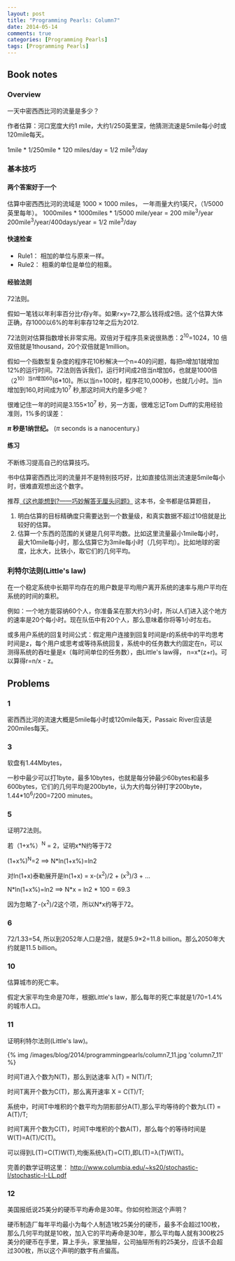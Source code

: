 ```yaml
---
layout: post
title: "Programming Pearls: Column7"
date: 2014-05-14
comments: true
categories: [Programming Pearls]
tags: [Programming Pearls]
---
```


<div id="outline-container-sec-1" class="outline-2">
<h2 id="sec-1">Book notes</h2>
<div class="outline-text-2" id="text-1">
</div><div id="outline-container-sec-1-1" class="outline-3">
<h3 id="sec-1-1">Overview</h3>
<div class="outline-text-3" id="text-1-1">
<p>
一天中密西西比河的流量是多少？
</p>

<p>
作者估算：河口宽度大约1 mile，大约1/250英里深，他猜测流速是5mile每小时或
120mile每天。
</p>

<p>
1mile * 1/250mile * 120 miles/day = 1/2 mile<sup>3</sup>/day
</p>

<!-- more -->
</div>
</div>

<div id="outline-container-sec-1-2" class="outline-3">
<h3 id="sec-1-2">基本技巧</h3>
<div class="outline-text-3" id="text-1-2">
</div><div id="outline-container-sec-1-2-1" class="outline-4">
<h4 id="sec-1-2-1">两个答案好于一个</h4>
<div class="outline-text-4" id="text-1-2-1">
<p>
估算中密西西比河的流域是 1000 × 1000 miles， 一年雨量大约1英尺，（1/5000英里每年）。
1000miles * 1000miles * 1/5000 mile/year = 200 mile<sup>3</sup>/year
200mile<sup>3</sup>/year/400days/year = 1/2 mile<sup>3</sup>/day
</p>
</div>
</div>

<div id="outline-container-sec-1-2-2" class="outline-4">
<h4 id="sec-1-2-2">快速检查</h4>
<div class="outline-text-4" id="text-1-2-2">
<ul class="org-ul">
<li>Rule1： 相加的单位与原来一样。
</li>
<li>Rule2： 相乘的单位是单位的相乘。
</li>
</ul>
</div>
</div>

<div id="outline-container-sec-1-2-3" class="outline-4">
<h4 id="sec-1-2-3">经验法则</h4>
<div class="outline-text-4" id="text-1-2-3">
<p>
72法则。
</p>

<p>
假如一笔钱以年利率百分比r存y年。如果r×y=72,那么钱将成2倍。这个估算大体正确，存1000以6%的年利率存12年之后为2012.
</p>

<p>
72法则对估算指数增长非常实用。双倍对于程序员来说很熟悉：2<sup>10</sup>=1024，10
倍双倍就是1thousand，20个双倍就是1million。
</p>

<p>
假如一个指数型复杂度的程序花10秒解决一个n=40的问题，每把n增加1就增加
12%的运行时间。72法则告诉我们，运行时间成2倍当n增加6，也就是1000倍（2<sup>10）当n增加60</sup>(6*10)。所以当n=100时，程序花10,000秒，也就几小时。当n
增加到160,时间成为10<sup>7</sup> 秒,那这时间大约是多少呢？
</p>

<p>
很难记住一年的时间是3.155×10<sup>7</sup> 秒，另一方面，很难忘记Tom Duff的实用经验准则，1%多的误差：
</p>

<strong> $\pi$ 秒是1纳世纪。</strong> ($\pi$ seconds is a nanocentury.)
</div>
</div>

<div id="outline-container-sec-1-2-4" class="outline-4">
<h4 id="sec-1-2-4">练习</h4>
<div class="outline-text-4" id="text-1-2-4">
<p>
不断练习提高自己的估算技巧。
</p>

<p>
书中估算密西西比河的流量并不是特别技巧好，比如直接估测出流速是5mile每小时，很难直观想出这个数字。
</p>

<p>
推荐<a href="http://book.douban.com/subject/4904724/">《这也能想到?——巧妙解答无厘头问题》</a> 这本书，全书都是估算题目，
</p>
<ol class="org-ol">
<li>明白估算的目标精确度只需要达到一个数量级，和真实数据不超过10倍就是比较好的估算。
</li>
<li>估算一个东西的范围的关键是几何平均数。比如这里流量最小1mile每小时，最大10mile每小时，那么估算它为3mile每小时（几何平均）。比如地球的密度，比水大，比铁小，取它们的几何平均。
</li>
</ol>
</div>
</div>
</div>

<div id="outline-container-sec-1-3" class="outline-3">
<h3 id="sec-1-3">利特尔法则(Little's law)</h3>
<div class="outline-text-3" id="text-1-3">
<p>
在一个稳定系统中长期平均存在的用户数是平均用户离开系统的速率与用户平均在系统的时间的乘积。
</p>

<p>
例如：一个地方能容纳60个人，你准备呆在那大约3小时，所以人们进入这个地方的速率是20个每小时。现在队伍中有20个人，那么意味着你将等1小时左右。
</p>

<p>
或多用户系统的回复时间公式：假定用户连接到回复时间是r的系统中的平均思考时间是z，每个用户或思考或等待系统回复，系统中的任务数大约固定在n，可以测得系统的吞吐量是x（每时间单位的任务数），由Little's law得，
n=x*(z+r)。可以算得r=n/x - z。
</p>
</div>
</div>
</div>
<div id="outline-container-sec-2" class="outline-2">
<h2 id="sec-2">Problems</h2>
<div class="outline-text-2" id="text-2">
</div><div id="outline-container-sec-2-1" class="outline-3">
<h3 id="sec-2-1">1</h3>
<div class="outline-text-3" id="text-2-1">
<p>
密西西比河的流速大概是5mile每小时或120mile每天，Passaic River应该是
200miles每天。
</p>
</div>
</div>

<div id="outline-container-sec-2-2" class="outline-3">
<h3 id="sec-2-2">3</h3>
<div class="outline-text-3" id="text-2-2">
<p>
软盘有1.44Mbytes，
</p>

<p>
一秒中最少可以打1byte，最多10bytes，也就是每分钟最少60bytes和最多600bytes，它们的几何平均是200byte，认为大约每分钟打字200byte，
1.44*10<sup>6</sup>/200=7200 minutes。
</p>
</div>
</div>

<div id="outline-container-sec-2-3" class="outline-3">
<h3 id="sec-2-3">5</h3>
<div class="outline-text-3" id="text-2-3">
<p>
证明72法则。
</p>

<p>
若（1+x%）<sup>N</sup> = 2，证明x*N约等于72
</p>

<p>
(1+x%)<sup>N</sup>=2 ==&gt; N*ln(1+x%)=ln2
</p>

<p>
对ln(1+x)泰勒展开是ln(1+x) = x-(x<sup>2</sup>)/2 + (x<sup>3</sup>)/3 + &#x2026;
</p>

<p>
N*ln(1+x%)=ln2 ==&gt; N*x = ln2 * 100 = 69.3
</p>

<p>
因为忽略了-(x<sup>2</sup>)/2这个项，所以N*x约等于72。
</p>
</div>
</div>
<div id="outline-container-sec-2-4" class="outline-3">
<h3 id="sec-2-4">6</h3>
<div class="outline-text-3" id="text-2-4">
<p>
72/1.33=54, 所以到2052年人口是2倍，就是5.9×2=11.8 billion。那么2050年大约就是11.5 billion。
</p>
</div>
</div>

<div id="outline-container-sec-2-5" class="outline-3">
<h3 id="sec-2-5">10</h3>
<div class="outline-text-3" id="text-2-5">
<p>
估算城市的死亡率。
</p>

<p>
假定大家平均生命是70年，根据Little's law，那么每年的死亡率就是1/70=1.4%的城市人口。
</p>
</div>
</div>

<div id="outline-container-sec-2-6" class="outline-3">
<h3 id="sec-2-6">11</h3>
<div class="outline-text-3" id="text-2-6">
<p>
证明利特尔法则(Little's law)。
</p>

{% img /images/blog/2014/programmingpearls/column7_11.jpg  'column7_11' %}

<p>
时间T进入个数为N(T)，那么到达速率 &lambda;(T) = N(T)/T;
</p>

<p>
时间T离开个数为C(T)，那么离开速率 X = C(T)/T;
</p>

<p>
系统中，时间T中堆积的个数平均为阴影部分A(T),那么平均等待的个数为L(T) =
A(T)/T;
</p>

<p>
时间T离开个数为C(T)，时间T中堆积的个数A(T)，那么每个的等待时间是
W(T)=A(T)/C(T)。
</p>

<p>
可以得到L(T)=C(T)W(T),均衡系统&lambda;(T)=C(T),即L(T)=&lambda;(T)W(T)。
</p>

<p>
完善的数学证明这里：
<a href="http://www.columbia.edu/~ks20/stochastic-I/stochastic-I-LL.pdf">http://www.columbia.edu/~ks20/stochastic-I/stochastic-I-LL.pdf</a>
</p>
</div>
</div>
<div id="outline-container-sec-2-7" class="outline-3">
<h3 id="sec-2-7">12</h3>
<div class="outline-text-3" id="text-2-7">
<p>
美国报纸说25美分的硬币平均寿命是30年。你如何检测这个声明？
</p>

<p>
硬币制造厂每年平均最小为每个人制造1枚25美分的硬币，最多不会超过100枚，那么几何平均就是10枚，加入它的平均寿命是30年，那么平均每人就有300枚25
美分的硬币在手里，算上手头，家里抽屉，公司抽屉所有的25美分，应该不会超过300枚，所以这个声明的数字有点偏高。
</p>
</div>
</div>
</div>
